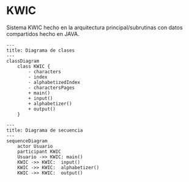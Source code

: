 # KWIC
Sistema KWIC hecho en la arquitectura principal/subrutinas con datos compartidos hecho en JAVA.

```mermaid
---
title: Diagrama de clases
---
classDiagram
    class KWIC {
        - characters
        - index
        - alphabetizedIndex
        - charactersPages
        + main()
        + input()
        + alphabetizer()
        + output()
    }
```

```mermaid
---
title: Diagrama de secuencia
---
sequenceDiagram
    actor Usuario
    participant KWIC
    Usuario ->> KWIC: main()
    KWIC ->> KWIC:  input()
    KWIC ->> KWIC:  alphabetizer()
    KWIC ->> KWIC:  output()
```